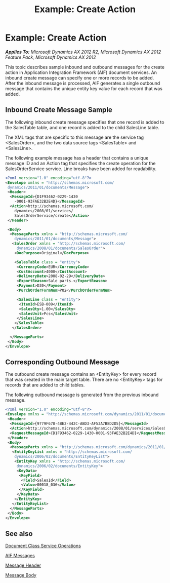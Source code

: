 ﻿---
title: 'Example: Create Action'
TOCTitle: 'Example: Create Action'
ms:assetid: 6233024b-43d3-41f4-81b7-db1f8de45f22
ms:mtpsurl: https://technet.microsoft.com/en-us/library/Aa633136(v=AX.60)
ms:contentKeyID: 35244565
ms.date: 11/07/2012
mtps_version: v=AX.60
dev_langs:
- xml
---

# Example: Create Action 


_**Applies To:** Microsoft Dynamics AX 2012 R2, Microsoft Dynamics AX 2012 Feature Pack, Microsoft Dynamics AX 2012_

This topic describes sample inbound and outbound messages for the create action in Application Integration Framework (AIF) document services. An inbound create message can specify one or more records to be added. After the inbound message is processed, AIF generates a single outbound message that contains the unique entity key value for each record that was added.

## Inbound Create Message Sample

The following inbound create message specifies that one record is added to the SalesTable table, and one record is added to the child SalesLine table.

The XML tags that are specific to this message are the service tag \<SalesOrder\>, and the two data source tags \<SalesTable\> and \<SalesLine\>.

The following example message has a header that contains a unique message ID and an Action tag that specifies the create operation for the SalesOrderService service. Line breaks have been added for readability.

``` xml
<?xml version="1.0" encoding="utf-8"?>
<Envelope xmlns = "http://schemas.microsoft.com/
 dynamics/2011/01/documents/Message">
 <Header>
  <MessageId>{D1F93462-0229-1430
    -0001-93FAE32B2E4D}</MessageId>
  <Action>http://schemas.microsoft.com/
    dynamics/2008/01/services/
    SalesOrderService/create</Action>
 </Header>

 <Body>
  <MessageParts xmlns = "http://schemas.microsoft.com/
    dynamics/2011/01/documents/Message">
   <SalesOrder xmlns = "http://schemas.microsoft.com/
     dynamics/2008/01/documents/SalesOrder">
    <DocPurpose>Original</DocPurpose>

    <SalesTable class = "entity">
     <CurrencyCode>EUR</CurrencyCode>
     <CustAccount>4000</CustAccount>
     <DeliveryDate>2008-02-29</DeliveryDate>
     <ExportReason>Sale parts.</ExportReason>
     <Payment>D30</Payment>
     <PurchOrderFormNum>PO2</PurchOrderFormNum>

     <SalesLine class = "entity">
      <ItemId>ESB-009</ItemId>
      <SalesQty>1.00</SalesQty>
      <SalesUnit>Pcs</SalesUnit>
     </SalesLine>
    </SalesTable>
   </SalesOrder>

  </MessageParts>
 </Body>
</Envelope>
```

## Corresponding Outbound Message

The outbound create message contains an \<EntityKey\> for every record that was created in the main target table. There are no \<EntityKey\> tags for records that are added to child tables.

The following outbound message is generated from the previous inbound message.

``` xml
<?xml version="1.0" encoding="utf-8"?>
<Envelope xmlns = "http://schemas.microsoft.com/dynamics/2011/01/documents/Message">
 <Header>
  <MessageId>{9779F678-4BE2-442C-ABD3-AF53A7B8D2D5}</MessageId>
  <Action>http://schemas.microsoft.com/dynamics/2008/01/services/SalesOrderService/create</Action>
  <RequestMessageId>{D1F93462-0229-1430-0001-93FAE32B2E4D}</RequestMessageId>
 </Header>
 <Body>
  <MessageParts xmlns = "http://schemas.microsoft.com/dynamics/2011/01/documents/Message">
   <EntityKeyList xmlns = "http://schemas.microsoft.com/
    dynamics/2006/02/documents/EntityKeyList">
    <EntityKey xmlns = "http://schemas.microsoft.com/
     dynamics/2006/02/documents/EntityKey">
     <KeyData>
      <KeyField>
       <Field>SalesId</Field>
       <Value>00018_036</Value>
      </KeyField>
     </KeyData>
    </EntityKey>
   </EntityKeyList>
  </MessageParts>
 </Body>
</Envelope>
```

## See also

[Document Class Service Operations](document-class-service-operations.md)

[AIF Messages](aif-messages.md)

[Message Header](message-header.md)

[Message Body](message-body.md)

